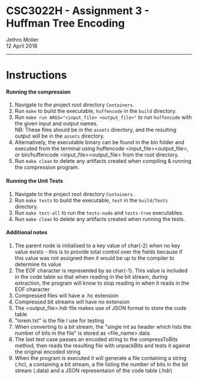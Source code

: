 # CSC3022H - Assignment 3 - Huffman Tree Encoding

Jethro Moller  
12 April 2018

----

# Instructions

#### Running the compression

1. Navigate to the project root directory `Containers`.
2. Run `make` to build the executable, `huffencode` in the `build` directory.
3. Run `make run ARGS="<input_file> <output_file>"` to run `huffencode` with the given input and output names.  
   NB: These files should be in the `assets` directory, and the resulting output will be in the `assets` directory.
4. Alternatively, the executable binary can be found in the bin folder and executed from the terminal using huffencode <input_file><output_file>, or bin/huffencode <input_file><output_file> from the root directory.
5. Run `make clean` to delete any artifacts created when compiling & running the compression program.

#### Running the Unit Tests

1. Navigate to the project root directory `Containers`.
2. Run `make tests` to build the executable, `test` in the `build/Tests` directory.
3. Run `make test-all` to run the `tests-node` and `tests-tree` executables.
4. Run `make clean` to delete any artifacts created when running the tests.

#### Additional notes

1. The parent node is initialised to a key value of char(-2) when no key value exists - this is to provide total control over the fields because if this value was not assigned then it would be up to the compiler to determine its value
2. The EOF character is represented by as char(-1). This value is included in the code table so that when reading in the bit stream, during extraction, the program will know to stop reading in when it reads in the EOF character
3. Compressed files will have a .hc extension
4. Compressed bit streams will have no extension
5. The <output_file>.hdr file makes use of JSON format to store the code table
6. "lorem.txt" is the file I use for testing
7. When converting to a bit stream, the "single int as header which lists the number of bits in the file" is stored as <file_name>.data
8. The last test case passes an encoded string to the compressToBits method, then reads the resulting file with unpackBits and tests it against the original encoded string
9. When the program is executed it will generate a file containing a string (.hc), a containing a bit stream, a file listing the number of bits in the bit stream (.data) and a JSON representaion of the code table (.hdr)

